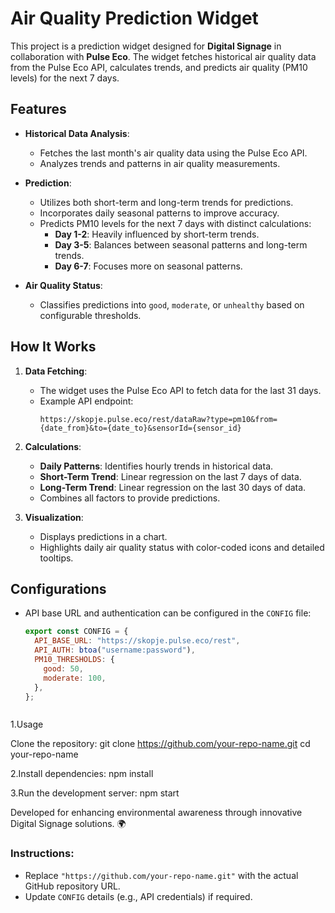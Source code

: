 # Air Quality Prediction Widget

This project is a prediction widget designed for **Digital Signage** in collaboration with **Pulse Eco**. The widget fetches historical air quality data from the Pulse Eco API, calculates trends, and predicts air quality (PM10 levels) for the next 7 days.

## Features

- **Historical Data Analysis**:
  - Fetches the last month's air quality data using the Pulse Eco API.
  - Analyzes trends and patterns in air quality measurements.

- **Prediction**:
  - Utilizes both short-term and long-term trends for predictions.
  - Incorporates daily seasonal patterns to improve accuracy.
  - Predicts PM10 levels for the next 7 days with distinct calculations:
    - **Day 1-2**: Heavily influenced by short-term trends.
    - **Day 3-5**: Balances between seasonal patterns and long-term trends.
    - **Day 6-7**: Focuses more on seasonal patterns.

- **Air Quality Status**:
  - Classifies predictions into `good`, `moderate`, or `unhealthy` based on configurable thresholds.

## How It Works

1. **Data Fetching**:
   - The widget uses the Pulse Eco API to fetch data for the last 31 days.
   - Example API endpoint:
     ```
     https://skopje.pulse.eco/rest/dataRaw?type=pm10&from={date_from}&to={date_to}&sensorId={sensor_id}
     ```

2. **Calculations**:
   - **Daily Patterns**: Identifies hourly trends in historical data.
   - **Short-Term Trend**: Linear regression on the last 7 days of data.
   - **Long-Term Trend**: Linear regression on the last 30 days of data.
   - Combines all factors to provide predictions.

3. **Visualization**:
   - Displays predictions in a chart.
   - Highlights daily air quality status with color-coded icons and detailed tooltips.

## Configurations

- API base URL and authentication can be configured in the `CONFIG` file:
  ```javascript
  export const CONFIG = {
    API_BASE_URL: "https://skopje.pulse.eco/rest",
    API_AUTH: btoa("username:password"),
    PM10_THRESHOLDS: {
      good: 50,
      moderate: 100,
    },
  };



1.Usage

Clone the repository:
git clone https://github.com/your-repo-name.git
cd your-repo-name

2.Install dependencies:
npm install

3.Run the development server:
npm start


Developed for enhancing environmental awareness through innovative Digital Signage solutions. 🌍


### Instructions:
- Replace `"https://github.com/your-repo-name.git"` with the actual GitHub repository URL.
- Update `CONFIG` details (e.g., API credentials) if required.
